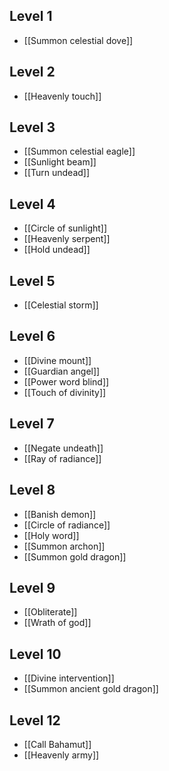 ## Level 1
- [[Summon celestial dove]]
## Level 2
- [[Heavenly touch]]
## Level 3
- [[Summon celestial eagle]]
- [[Sunlight beam]]
- [[Turn undead]]
## Level 4
- [[Circle of sunlight]]
- [[Heavenly serpent]]
- [[Hold undead]]
## Level 5
- [[Celestial storm]]
## Level 6
- [[Divine mount]]
- [[Guardian angel]]
- [[Power word blind]]
- [[Touch of divinity]]
## Level 7
- [[Negate undeath]]
- [[Ray of radiance]]
## Level 8
- [[Banish demon]]
- [[Circle of radiance]]
- [[Holy word]]
- [[Summon archon]]
- [[Summon gold dragon]]
## Level 9
- [[Obliterate]]
- [[Wrath of god]]
## Level 10
- [[Divine intervention]]
- [[Summon ancient gold dragon]]
## Level 12
- [[Call Bahamut]]
- [[Heavenly army]]
